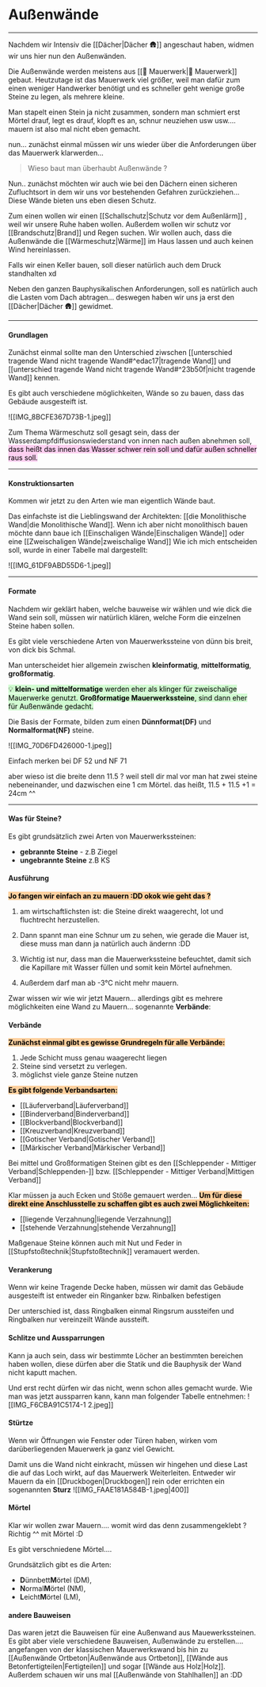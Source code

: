 # Außenwände

---

Nachdem wir Intensiv die [[Dächer|Dächer 🛖]] angeschaut haben, widmen wir uns hier nun den Außenwänden.

Die Außenwände werden meistens aus [[🧱 Mauerwerk|🧱 Mauerwerk]] gebaut. Heutzutage ist das Mauerwerk viel größer, weil man dafür zum einen weniger Handwerker benötigt und es schneller geht wenige große Steine zu legen, als mehrere kleine.

Man stapelt einen Stein ja nicht zusammen, sondern man schmiert erst Mörtel drauf, legt es drauf, klopft es an, schnur neuziehen usw usw.... mauern ist also mal nicht eben gemacht.

nun... zunächst einmal müssen wir uns wieder über die Anforderungen über das Mauerwerk klarwerden... 

>Wieso baut man überhaubt Außenwände ?

Nun.. zunächst möchten wir auch wie bei den Dächern einen sicheren Zufluchtsort in dem wir uns vor bestehenden Gefahren zurückziehen... Diese Wände bieten uns eben diesen Schutz.

Zum einen wollen wir einen [[Schallschutz|Schutz vor dem Außenlärm]] , weil wir unsere Ruhe haben wollen. Außerdem wollen wir schutz vor [[Brandschutz|Brand]] und Regen suchen. Wir wollen auch, dass die Außenwände die [[Wärmeschutz|Wärme]] im Haus lassen und auch keinen Wind hereinlassen.

Falls wir einen Keller bauen, soll dieser natürlich auch dem Druck standhalten xd

Neben den ganzen Bauphysikalischen Anforderungen, soll es natürlich auch die Lasten vom Dach abtragen... deswegen haben wir uns ja erst den [[Dächer|Dächer 🛖]] gewidmet.

---

#### Grundlagen

Zunächst einmal sollte man den Unterschied ziwschen [[unterschied tragende Wand nicht tragende Wand#^edac17|tragende Wand]] und [[unterschied tragende Wand nicht tragende Wand#^23b50f|nicht tragende Wand]] kennen.

Es gibt auch verschiedene möglichkeiten, Wände so zu bauen, dass das Gebäude ausgesteift ist.

![[IMG_8BCFE367D73B-1.jpeg]]

Zum Thema Wärmeschutz soll gesagt sein, dass der Wasserdampfdiffusionswiederstand von innen nach außen abnehmen soll, <mark style="background: #FFB8EBA6;">dass heißt das innen das Wasser schwer rein soll und dafür außen schneller raus soll.</mark> 

---

#### Konstruktionsarten
Kommen wir jetzt zu den Arten wie man eigentlich Wände baut.

Das einfachste ist die Lieblingswand der Architekten: [[die Monolithische Wand|die Monolithische Wand]].
Wenn ich aber nicht monolithisch bauen möchte dann baue ich [[Einschaligen Wände|Einschaligen Wände]] oder eine [[Zweischaligen Wände|zweischalige Wand]]
Wie ich mich entscheiden soll, wurde in einer Tabelle mal dargestellt:

![[IMG_61DF9ABD55D6-1.jpeg]]

---

#### Formate

Nachdem wir geklärt haben, welche bauweise wir wählen und wie dick die Wand sein soll, müssen wir natürlich klären, welche Form die einzelnen Steine haben sollen.

Es gibt viele verschiedene Arten von Mauerwerkssteine von dünn bis breit, von dick bis Schmal.

Man unterscheidet hier allgemein zwischen **kleinformatig**, **mittelformatig**, **großformatig**.

<mark style="background: #BBFABBA6;">💡 **klein- und mittelformatige** werden eher als klinger für zweischalige Mauerwerke genutzt.
**Großformatige Mauerwerkssteine**, sind dann eher für Außenwände gedacht.</mark> 

Die Basis der Formate, bilden zum einen **Dünnformat(DF)** und **Normalformat(NF)** steine.

![[IMG_70D6FD426000-1.jpeg]]

Einfach merken bei DF 52 und NF 71

aber wieso ist die breite denn 11.5 ? weil stell dir mal vor man hat zwei steine nebeneinander, und dazwischen eine 1 cm Mörtel. das heißt, 11.5 + 11.5 +1 = 24cm ^^

---

#### Was für Steine?
Es gibt grundsätzlich zwei Arten von Mauerwerkssteinen:
- **gebrannte Steine** - z.B Ziegel
- **ungebrannte Steine** z.B KS

#### Ausführung

<mark style="background: #FFB86CA6;">**Jo fangen wir einfach an zu mauern :DD okok wie geht das ?**</mark> 

1. am wirtschaftlichsten ist: die Steine direkt waagerecht, lot und fluchtrecht herzustellen.

2. Dann spannt man eine Schnur um zu sehen, wie gerade die Mauer ist, diese muss man dann ja natürlich auch ändernn :DD
3. Wichtig ist nur, dass man die Mauerwerkssteine befeuchtet, damit sich die Kapillare mit Wasser füllen und somit kein Mörtel aufnehmen.
4. Außerdem darf man ab -3°C nicht mehr mauern.

Zwar wissen wir wie wir jetzt Mauern... allerdings gibt es mehrere möglichkeiten eine Wand zu Mauern... sogenannte **Verbände**:

#### Verbände

<mark style="background: #FFB86CA6;">**Zunächst einmal gibt es gewisse Grundregeln für alle Verbände:**</mark> 
1. Jede Schicht muss genau waagerecht liegen
2. Steine sind versetzt zu verlegen.
3. möglichst viele ganze Steine nutzen

<mark style="background: #FFB86CA6;">**Es gibt folgende Verbandsarten:**</mark> 
- [[Läuferverband|Läuferverband]]
- [[Binderverband|Binderverband]]
- [[Blockverband|Blockverband]]
- [[Kreuzverband|Kreuzverband]]
- [[Gotischer Verband|Gotischer Verband]]
- [[Märkischer Verband|Märkischer Verband]]

Bei mittel und Großformatigen Steinen gibt es den [[Schleppender - Mittiger Verband|Schleppenden-]] bzw. [[Schleppender - Mittiger Verband|Mittigen Verband]]


Klar müssen ja auch Ecken und Stöße gemauert werden... **<mark style="background: #FFB86CA6;">Um für diese direkt eine Anschlusstelle zu schaffen gibt es auch zwei Möglichkeiten: </mark>**

- [[liegende Verzahnung|liegende Verzahnung]]
- [[stehende Verzahnung|stehende Verzahnung]]

Maßgenaue Steine können auch mit Nut und Feder in [[Stupfstoßtechnik|Stupfstoßtechnik]] veramauert werden.

#### Verankerung

Wenn wir keine Tragende Decke haben, müssen wir damit das Gebäude ausgesteift ist entweder ein Ringanker bzw. Rinbalken befestigen

Der unterschied ist, dass Ringbalken einmal Ringsrum aussteifen und Ringbalken nur vereinzeilt Wände aussteift.

#### Schlitze und Aussparrungen
Kann ja auch sein, dass wir bestimmte Löcher an bestimmten bereichen haben wollen, diese dürfen aber die Statik und die Bauphysik der Wand nicht kaputt machen.

Und erst recht dürfen wir das nicht, wenn schon alles gemacht wurde. Wie man was jetzt aussparren kann, kann man folgender Tabelle entnehmen:
![[IMG_F6CBA91C5174-1 2.jpeg]]

#### Stürtze 
Wenn wir Öffnungen wie Fenster oder Türen haben, wirken vom darüberliegenden Mauerwerk ja ganz viel Gewicht.

Damit uns die Wand nicht einkracht, müssen wir hingehen und diese Last die auf das Loch wirkt, auf das Mauerwerk Weiterleiten. Entweder wir Mauern da ein [[Druckbogen|Druckbogen]] rein oder errichten ein sogenannten **Sturz**
![[IMG_FAAE181A584B-1.jpeg|400]]


#### Mörtel
Klar wir wollen zwar Mauern.... womit wird das denn zusammengeklebt ? Richtig ^^ mit Mörtel :D

Es gibt verschniedene Mörtel....

Grundsätzlich gibt es die Arten:

- **D**ünnbett**M**örtel (DM),
- **N**ormal**M**örtel (NM),
- **L**eicht**M**örtel (LM),

#### andere Bauweisen
Das waren jetzt die Bauweisen für eine Außenwand aus Mauewerkssteinen. Es gibt aber viele verschiedene Bauweisen, Außenwände zu erstellen.... angefangen von der klassischen Mauerwerkswand bis hin zu [[Außenwände Ortbeton|Außenwände aus Ortbeton]], [[Wände aus Betonfertigteilen|Fertigteilen]] und sogar [[Wände aus Holz|Holz]].
Außerdem schauen wir uns mal [[Außenwände von Stahlhallen]] an :DD


